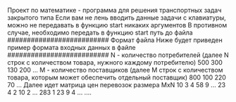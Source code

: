 Проект по математике - программа для решения транспортных задач закрытого типа
Если вам не лень вводить данные задачи с клавиатуры, можно не передавать в функцию start никаких аргументов
В противном случае, необходимо передать в функцию start путь до файла
##########################
Формат файла
Ниже будет приведен пример формата входных данных в файле
##########################
N - количество потребителей (далее N строк с количеством товара, нужного каждому потребителю)
500
300
130
200
...
M - количество поставщиков (далее M строк с количеством товара, которым может обеспечить отдельный поставщик)
800
100
220
70
...
Далее идет матрица цен перевозок размера MxN
10 3 4 58 9 ...
23 4 2 10 2 ...
283 1 23 9 4 ...
....
